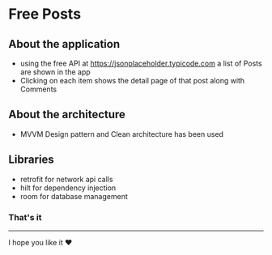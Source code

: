 # Free Posts

## About the application

- using the free API at  https://jsonplaceholder.typicode.com  a list of Posts are shown in the app
- Clicking on each item shows the detail page of that post along with Comments


## About the architecture

- MVVM Design pattern and Clean architecture has been used


## Libraries

- retrofit for network api calls
- hilt for dependency injection
- room for database management


### That's it
---
I hope you like it :heart:
